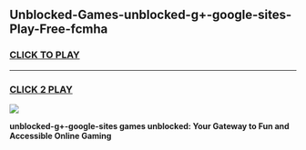 
## Unblocked-Games-unblocked-g+-google-sites-Play-Free-fcmha
<h3>
<a href="https://premium76.site?title=unblocked-g+-google-sites&ref=21A">CLICK TO PLAY</a></h3>
<hr>

<h3>
<a href="https://premium76.site?title=unblocked-g+-google-sites&ref=21A">CLICK 2 PLAY</a>
  
</h3>

<a href="https://premium76.site?title=unblocked-g+-google-sites&ref=21A"><img src="https://clearcache.store/games.png"></a>


**unblocked-g+-google-sites games unblocked: Your Gateway to Fun and Accessible Online Gaming**
